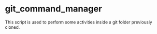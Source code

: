 # git_command_manager
This script is used to perform some activities inside a git folder previously cloned.
